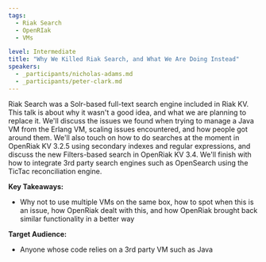 ```yaml
---
tags:
  - Riak Search
  - OpenRIak
  - VMs

level: Intermediate
title: "Why We Killed Riak Search, and What We Are Doing Instead"
speakers:
  - _participants/nicholas-adams.md
  - _participants/peter-clark.md
---
```

Riak Search was a Solr-based full-text search engine included in Riak KV. This talk is about why it wasn't a good idea, and what we are planning to replace it. We'll discuss the issues we found when trying to manage a Java VM from the Erlang VM, scaling issues encountered, and how people got around them. We'll also touch on how to do searches at the moment in OpenRiak KV 3.2.5 using secondary indexes and regular expressions, and discuss the new Filters-based search in OpenRiak KV 3.4. We'll finish with how to integrate 3rd party search engines such as OpenSearch using the TicTac reconciliation engine.

**Key Takeaways:**

- Why not to use multiple VMs on the same box, how to spot when this is an issue, how OpenRiak dealt with this, and how OpenRiak brought back similar functionality in a better way

**Target Audience:**

- Anyone whose code relies on a 3rd party VM such as Java
